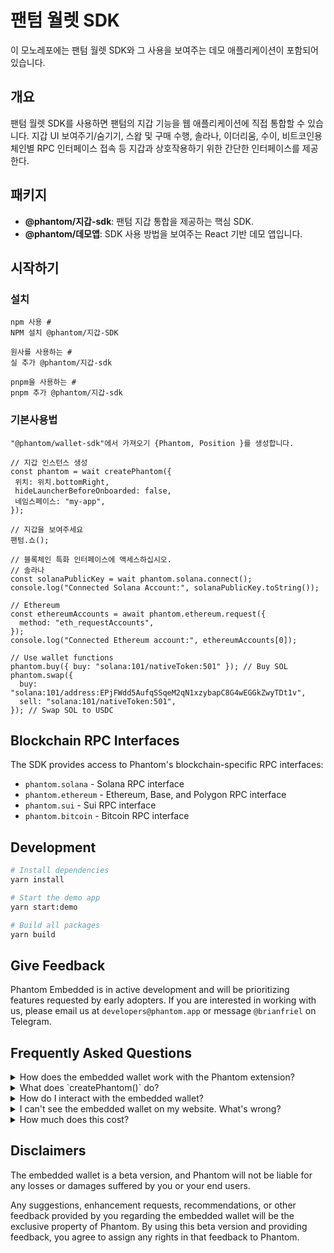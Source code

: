 #  팬텀 월렛 SDK

이 모노레포에는 팬텀 월렛 SDK와 그 사용을 보여주는 데모 애플리케이션이 포함되어 있습니다.

##  개요

팬텀 월렛 SDK를 사용하면 팬텀의 지갑 기능을 웹 애플리케이션에 직접 통합할 수 있습니다. 지갑 UI 보여주기/숨기기, 스왑 및 구매 수행, 솔라나, 이더리움, 수이, 비트코인용 체인별 RPC 인터페이스 접속 등 지갑과 상호작용하기 위한 간단한 인터페이스를 제공한다.

##  패키지

- **@phantom/지갑-sdk**: 팬텀 지갑 통합을 제공하는 핵심 SDK.
- **@phantom/데모앱**: SDK 사용 방법을 보여주는 React 기반 데모 앱입니다.

## 시작하기

### 설치

```바쉬
npm 사용 #
NPM 설치 @phantom/지갑-SDK

원사를 사용하는 #
실 추가 @phantom/지갑-sdk

pnpm을 사용하는 #
pnpm 추가 @phantom/지갑-sdk
```

###  기본사용법

```활자
"@phantom/wallet-sdk"에서 가져오기 {Phantom, Position }를 생성합니다.

// 지갑 인스턴스 생성
const phantom = wait createPhantom({
 위치: 위치.bottomRight, 
 hideLauncherBeforeOnboarded: false, 
 네임스페이스: "my-app", 
});

// 지갑을 보여주세요
팬텀.쇼();

// 블록체인 특화 인터페이스에 액세스하십시오.
// 솔라나
const solanaPublicKey = wait phantom.solana.connect();
console.log("Connected Solana Account:", solanaPublicKey.toString());

// Ethereum
const ethereumAccounts = await phantom.ethereum.request({
  method: "eth_requestAccounts",
});
console.log("Connected Ethereum account:", ethereumAccounts[0]);

// Use wallet functions
phantom.buy({ buy: "solana:101/nativeToken:501" }); // Buy SOL
phantom.swap({
  buy: "solana:101/address:EPjFWdd5AufqSSqeM2qN1xzybapC8G4wEGGkZwyTDt1v",
  sell: "solana:101/nativeToken:501",
}); // Swap SOL to USDC
```

## Blockchain RPC Interfaces

The SDK provides access to Phantom's blockchain-specific RPC interfaces:

- `phantom.solana` - Solana RPC interface
- `phantom.ethereum` - Ethereum, Base, and Polygon RPC interface
- `phantom.sui` - Sui RPC interface
- `phantom.bitcoin` - Bitcoin RPC interface

## Development

```bash
# Install dependencies
yarn install

# Start the demo app
yarn start:demo

# Build all packages
yarn build
```

## Give Feedback

Phantom Embedded is in active development and will be prioritizing features requested by early adopters. If you are
interested in working with us, please email us at `developers@phantom.app` or message `@brianfriel` on Telegram.

## Frequently Asked Questions

<details>
  <summary>How does the embedded wallet work with the Phantom extension?</summary>

    If the Phantom extension is detected, we will not inject the embedded wallet. Phantom users can continue using their extension like normal.

    If you want to use the embedded wallet and the Phantom extension, you need to instantiate the wallet with a custom namespace.

</details>
<details>
  <summary>What does `createPhantom()` do?</summary>

    The Phantom embedded wallet lives inside an iframe. The `createPhantom` function loads and attaches the iframe to your website.

</details>
<details>
  <summary>How do I interact with the embedded wallet?</summary>

    Once `createPhantom` has been called, `window.phantom.solana` and a compliant wallet-standard provider will also be available in the global scope of your website. This means that most of your existing code for interacting with Solana wallets should work out of the box.

    Once a user has onboarded to the embedded wallet, they should be able to click your “connect wallet” button, which gives your website access to their Solana address. After that, signing messages and transactions should just work as normal.

    If you use a namespace, you will need to invoke the functions through the `window[namespace]` object, or directly through the returned Phantom instance.

</details>
<details>
  <summary>I can't see the embedded wallet on my website. What's wrong?</summary>

    The most common cause is that you are using a browser with the Phantom extension installed. If the Phantom extension is detected, we will not inject the embedded wallet, unless you use a custom namespace.

    You can temporarily disable the Phantom extension by going to `chrome://extensions` and toggling Phantom off.

</details>
<details>
  <summary>How much does this cost?</summary>

    It's free!

</details>

## Disclaimers

The embedded wallet is a beta version, and Phantom will not be liable for any losses or damages suffered by you or your end users.

Any suggestions, enhancement requests, recommendations, or other feedback provided by you regarding the embedded wallet will be the exclusive property of Phantom. By using this beta version and providing feedback, you agree to assign any rights in that feedback to Phantom.
